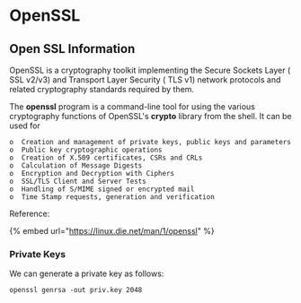 # OpenSSL

## Open SSL Information

OpenSSL is a cryptography toolkit implementing the Secure Sockets Layer \( SSL v2/v3\) and Transport Layer Security \( TLS v1\) network protocols and related cryptography standards required by them.

The **openssl** program is a command-line tool for using the various cryptography functions of OpenSSL's **crypto** library from the shell. It can be used for

```text
o  Creation and management of private keys, public keys and parameters
o  Public key cryptographic operations
o  Creation of X.509 certificates, CSRs and CRLs
o  Calculation of Message Digests
o  Encryption and Decryption with Ciphers
o  SSL/TLS Client and Server Tests
o  Handling of S/MIME signed or encrypted mail
o  Time Stamp requests, generation and verification
```

Reference:

{% embed url="https://linux.die.net/man/1/openssl" %}

### Private Keys

We can generate a private key as follows:

```text
openssl genrsa -out priv.key 2048
```

